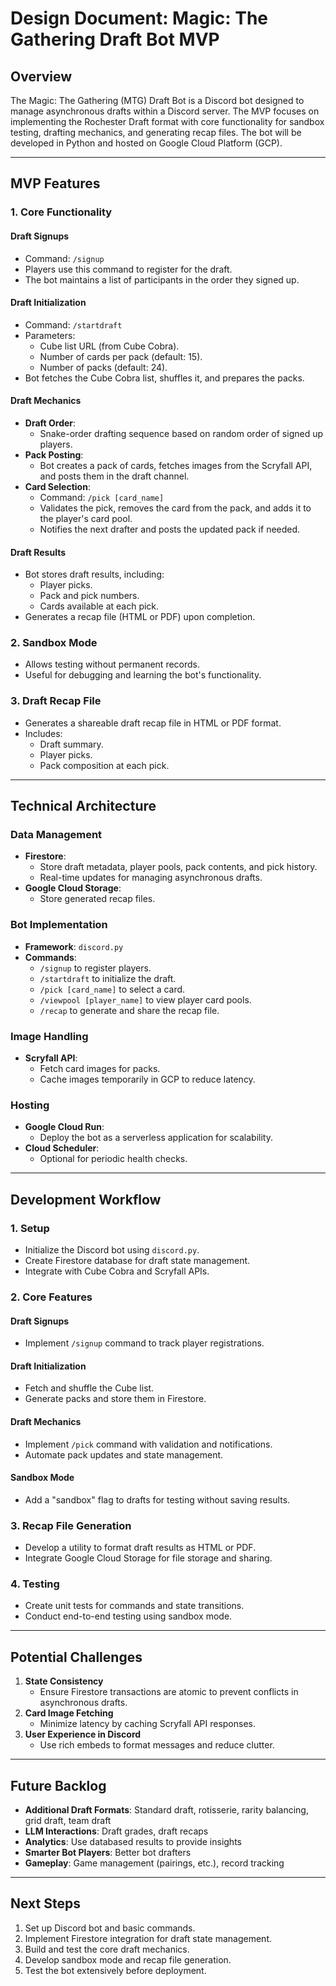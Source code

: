 # Design Document: Magic: The Gathering Draft Bot MVP

## **Overview**
The Magic: The Gathering (MTG) Draft Bot is a Discord bot designed to manage asynchronous drafts within a Discord server. The MVP focuses on implementing the Rochester Draft format with core functionality for sandbox testing, drafting mechanics, and generating recap files. The bot will be developed in Python and hosted on Google Cloud Platform (GCP).

---

## **MVP Features**
### 1. **Core Functionality**
#### **Draft Signups**
- Command: `/signup`
- Players use this command to register for the draft.
- The bot maintains a list of participants in the order they signed up.

#### **Draft Initialization**
- Command: `/startdraft`
- Parameters:
  - Cube list URL (from Cube Cobra).
  - Number of cards per pack (default: 15).
  - Number of packs (default: 24).
- Bot fetches the Cube Cobra list, shuffles it, and prepares the packs.

#### **Draft Mechanics**
- **Draft Order**:
  - Snake-order drafting sequence based on random order of signed up players.
- **Pack Posting**:
  - Bot creates a pack of cards, fetches images from the Scryfall API, and posts them in the draft channel.
- **Card Selection**:
  - Command: `/pick [card_name]`
  - Validates the pick, removes the card from the pack, and adds it to the player's card pool.
  - Notifies the next drafter and posts the updated pack if needed.

#### **Draft Results**
- Bot stores draft results, including:
  - Player picks.
  - Pack and pick numbers.
  - Cards available at each pick.
- Generates a recap file (HTML or PDF) upon completion.

### 2. **Sandbox Mode**
- Allows testing without permanent records.
- Useful for debugging and learning the bot's functionality.

### 3. **Draft Recap File**
- Generates a shareable draft recap file in HTML or PDF format.
- Includes:
  - Draft summary.
  - Player picks.
  - Pack composition at each pick.

---

## **Technical Architecture**
### **Data Management**
- **Firestore**:
  - Store draft metadata, player pools, pack contents, and pick history.
  - Real-time updates for managing asynchronous drafts.
- **Google Cloud Storage**:
  - Store generated recap files.

### **Bot Implementation**
- **Framework**: `discord.py`
- **Commands**:
  - `/signup` to register players.
  - `/startdraft` to initialize the draft.
  - `/pick [card_name]` to select a card.
  - `/viewpool [player_name]` to view player card pools.
  - `/recap` to generate and share the recap file.

### **Image Handling**
- **Scryfall API**:
  - Fetch card images for packs.
  - Cache images temporarily in GCP to reduce latency.

### **Hosting**
- **Google Cloud Run**:
  - Deploy the bot as a serverless application for scalability.
- **Cloud Scheduler**:
  - Optional for periodic health checks.

---

## **Development Workflow**
### **1. Setup**
- Initialize the Discord bot using `discord.py`.
- Create Firestore database for draft state management.
- Integrate with Cube Cobra and Scryfall APIs.

### **2. Core Features**
#### **Draft Signups**
- Implement `/signup` command to track player registrations.

#### **Draft Initialization**
- Fetch and shuffle the Cube list.
- Generate packs and store them in Firestore.

#### **Draft Mechanics**
- Implement `/pick` command with validation and notifications.
- Automate pack updates and state management.

#### **Sandbox Mode**
- Add a "sandbox" flag to drafts for testing without saving results.

### **3. Recap File Generation**
- Develop a utility to format draft results as HTML or PDF.
- Integrate Google Cloud Storage for file storage and sharing.

### **4. Testing**
- Create unit tests for commands and state transitions.
- Conduct end-to-end testing using sandbox mode.

---

## **Potential Challenges**
1. **State Consistency**
   - Ensure Firestore transactions are atomic to prevent conflicts in asynchronous drafts.
2. **Card Image Fetching**
   - Minimize latency by caching Scryfall API responses.
3. **User Experience in Discord**
   - Use rich embeds to format messages and reduce clutter.

---

## **Future Backlog**
- **Additional Draft Formats**: Standard draft, rotisserie, rarity balancing, grid draft, team draft
- **LLM Interactions**: Draft grades, draft recaps
- **Analytics**: Use databased results to provide insights
- **Smarter Bot Players**: Better bot drafters
- **Gameplay**: Game management (pairings, etc.), record tracking

---

## **Next Steps**
1. Set up Discord bot and basic commands.
2. Implement Firestore integration for draft state management.
3. Build and test the core draft mechanics.
4. Develop sandbox mode and recap file generation.
5. Test the bot extensively before deployment.

